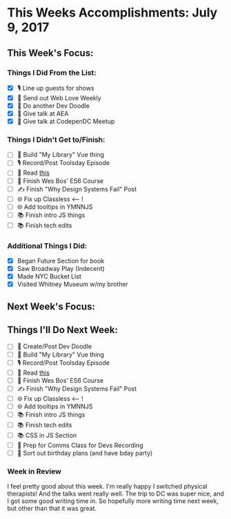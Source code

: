 # This Weeks Accomplishments: July 9, 2017

## This Week's Focus:

### Things I Did From the List:

- [x] 🎙 Line up guests for shows
- [x] 💌 Send out Web Love Weekly
- [x] 🎨 Do another Dev Doodle
- [x] 📢 Give talk at AEA
- [x] 📢 Give talk at CodepenDC Meetup

### Things I Didn't Get to/Finish:

- [ ] 🚀 Build "My Library" Vue thing
- [ ] 🎙 Record/Post Toolsday Episode
- [ ] 💜 Read [this](https://stripe.com/blog/connect-front-end-experience)
- [ ] 💛 Finish Wes Bos' ES6 Course
- [ ] ✍️ Finish "Why Design Systems Fail" Post
- [ ] 🌐 Fix up Classless <-- !
- [ ] 🌐 Add tooltips in YMNNJS
- [ ] 📚 Finish intro JS things
- [ ] 📚 Finish tech edits

### Additional Things I Did:

- [x] Began Future Section for book
- [x] Saw Broadway Play (Indecent)
- [x] Made NYC Bucket List
- [x] Visited Whitney Museum w/my brother

## Next Week's Focus:

## Things I'll Do Next Week:

- [ ] 🎨 Create/Post Dev Doodle
- [ ] 🚀 Build "My Library" Vue thing
- [ ] 🎙 Record/Post Toolsday Episode
- [ ] 💜 Read [this](https://stripe.com/blog/connect-front-end-experience)
- [ ] 💛 Finish Wes Bos' ES6 Course
- [ ] ✍️ Finish "Why Design Systems Fail" Post
- [ ] 🌐 Fix up Classless <-- !
- [ ] 🌐 Add tooltips in YMNNJS
- [ ] 📚 Finish intro JS things
- [ ] 📚 Finish tech edits
- [ ] 📚 CSS in JS Section
- [ ] 🚀 Prep for Comms Class for Devs Recording
- [ ] 🎂 Sort out birthday plans (and have bday party)

### Week in Review

I feel pretty good about this week. I'm really happy I switched physical therapists! And the talks went really well. The trip to DC was super nice, and I got some good writing time in. So hopefully more writing time next week, but other than that it was great.